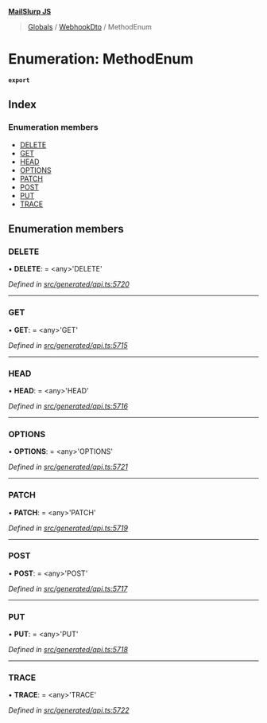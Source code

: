 **[MailSlurp JS](../README.md)**

> [Globals](../README.md) / [WebhookDto](../modules/webhookdto.md) / MethodEnum

# Enumeration: MethodEnum

**`export`** 

## Index

### Enumeration members

* [DELETE](webhookdto.methodenum.md#delete)
* [GET](webhookdto.methodenum.md#get)
* [HEAD](webhookdto.methodenum.md#head)
* [OPTIONS](webhookdto.methodenum.md#options)
* [PATCH](webhookdto.methodenum.md#patch)
* [POST](webhookdto.methodenum.md#post)
* [PUT](webhookdto.methodenum.md#put)
* [TRACE](webhookdto.methodenum.md#trace)

## Enumeration members

### DELETE

•  **DELETE**:  = \<any>'DELETE'

*Defined in [src/generated/api.ts:5720](https://github.com/mailslurp/mailslurp-client/blob/eace919/src/generated/api.ts#L5720)*

___

### GET

•  **GET**:  = \<any>'GET'

*Defined in [src/generated/api.ts:5715](https://github.com/mailslurp/mailslurp-client/blob/eace919/src/generated/api.ts#L5715)*

___

### HEAD

•  **HEAD**:  = \<any>'HEAD'

*Defined in [src/generated/api.ts:5716](https://github.com/mailslurp/mailslurp-client/blob/eace919/src/generated/api.ts#L5716)*

___

### OPTIONS

•  **OPTIONS**:  = \<any>'OPTIONS'

*Defined in [src/generated/api.ts:5721](https://github.com/mailslurp/mailslurp-client/blob/eace919/src/generated/api.ts#L5721)*

___

### PATCH

•  **PATCH**:  = \<any>'PATCH'

*Defined in [src/generated/api.ts:5719](https://github.com/mailslurp/mailslurp-client/blob/eace919/src/generated/api.ts#L5719)*

___

### POST

•  **POST**:  = \<any>'POST'

*Defined in [src/generated/api.ts:5717](https://github.com/mailslurp/mailslurp-client/blob/eace919/src/generated/api.ts#L5717)*

___

### PUT

•  **PUT**:  = \<any>'PUT'

*Defined in [src/generated/api.ts:5718](https://github.com/mailslurp/mailslurp-client/blob/eace919/src/generated/api.ts#L5718)*

___

### TRACE

•  **TRACE**:  = \<any>'TRACE'

*Defined in [src/generated/api.ts:5722](https://github.com/mailslurp/mailslurp-client/blob/eace919/src/generated/api.ts#L5722)*
